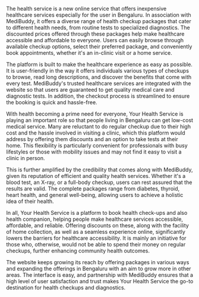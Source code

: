 The health service is a new online service that offers inexpensive healthcare services especially for the user in Bengaluru. In association with MediBuddy, it offers a diverse range of health checkup packages that cater to different health needs, from routine tests to specialized diagnostics. The discounted prices offered through these packages help make healthcare accessible and affordable to everyone. Users can easily browse through available checkup options, select their preferred package, and conveniently book appointments, whether it's an in-clinic visit or a home service.

The platform is built to make the healthcare experience as easy as possible. It is user-friendly in the way it offers individuals various types of checkups to browse, read long descriptions, and discover the benefits that come with every test. MediBuddy's trusted healthcare services are integrated with the website so that users are guaranteed to get quality medical care and diagnostic tests. In addition, the checkout process is streamlined to ensure the booking is quick and hassle-free.

With health becoming a prime need for everyone, Your Health Service is playing an important role so that people living in Bengaluru can get low-cost medical service. Many are reluctant to do regular checkup due to their high cost and the hassle involved in visiting a clinic, which this platform would address by offering them discounts and an option to take tests at their home. This flexibility is particularly convenient for professionals with busy lifestyles or those with mobility issues and may not find it easy to visit a clinic in person.

This is further amplified by the credibility that comes along with MediBuddy, given its reputation of efficient and quality health services. Whether it's a blood test, an X-ray, or a full-body checkup, users can rest assured that the results are valid. The complete packages range from diabetes, thyroid, heart health, and general well-being, allowing users to achieve a holistic idea of their health.

In all, Your Health Service is a platform to book health check-ups and also health companion, helping people make healthcare services accessible, affordable, and reliable. Offering discounts on these, along with the facility of home collection, as well as a seamless experience online, significantly lowers the barriers for healthcare accessibility. It is mainly an initiative for those who, otherwise, would not be able to spend their money on regular checkups, further enhancing community health outcomes.

The website keeps growing its reach by offering packages in various ways and expanding the offerings in Bengaluru with an aim to grow more in other areas. The interface is easy, and partnership with MediBuddy ensures that a high level of user satisfaction and trust makes Your Health Service the go-to destination for health checkups and diagnostics.

